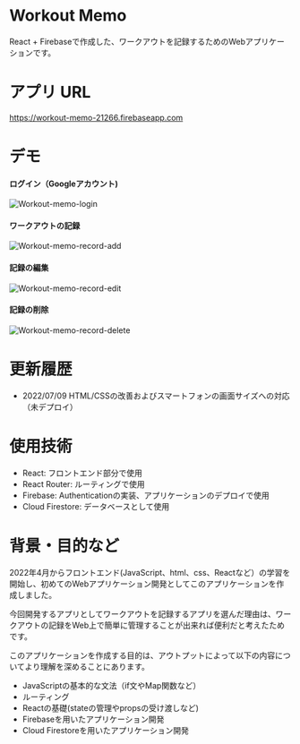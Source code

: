 # Workout Memo
React + Firebaseで作成した、ワークアウトを記録するためのWebアプリケーションです。

# アプリ URL


https://workout-memo-21266.firebaseapp.com

# デモ
#### ログイン（Googleアカウント)
![Workout-memo-login](https://user-images.githubusercontent.com/106266114/171666976-8951f641-4d1b-4bc8-9d12-49905f03d7f8.gif)

#### ワークアウトの記録
![Workout-memo-record-add](https://user-images.githubusercontent.com/106266114/171668861-e7e6a37e-125e-4693-a575-d9947a75cdb6.gif)

#### 記録の編集
![Workout-memo-record-edit](https://user-images.githubusercontent.com/106266114/171670737-e192a4a8-45fb-478a-90b4-32135533e4f2.gif)

#### 記録の削除
![Workout-memo-record-delete](https://user-images.githubusercontent.com/106266114/171672319-a20fc7f8-feb6-4c48-b81b-bc4cf72db45c.gif)

# 更新履歴
- 2022/07/09 HTML/CSSの改善およびスマートフォンの画面サイズへの対応（未デプロイ）

# 使用技術
- React: フロントエンド部分で使用
- React Router: ルーティングで使用
- Firebase: Authenticationの実装、アプリケーションのデプロイで使用
- Cloud Firestore: データベースとして使用

# 背景・目的など
2022年4月からフロントエンド(JavaScript、html、css、Reactなど）の学習を開始し、初めてのWebアプリケーション開発としてこのアプリケーションを作成しました。

今回開発するアプリとしてワークアウトを記録するアプリを選んだ理由は、ワークアウトの記録をWeb上で簡単に管理することが出来れば便利だと考えたためです。

このアプリケーションを作成する目的は、アウトプットによって以下の内容についてより理解を深めることにあります。
- JavaScriptの基本的な文法（if文やMap関数など）
- ルーティング
- Reactの基礎(stateの管理やpropsの受け渡しなど)
- Firebaseを用いたアプリケーション開発
- Cloud Firestoreを用いたアプリケーション開発



